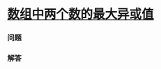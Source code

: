 # [数组中两个数的最大异或值](https://leetcode-cn.com/problems/maximum-xor-of-two-numbers-in-an-array)

### 问题



### 解答

```

```

